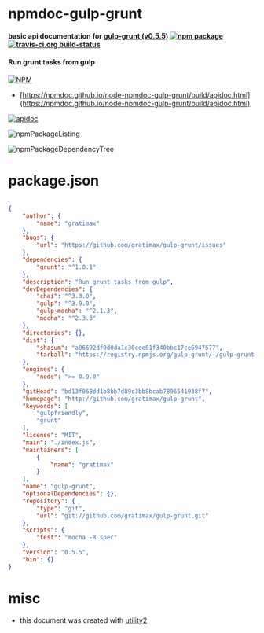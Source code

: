 # npmdoc-gulp-grunt

#### basic api documentation for  [gulp-grunt (v0.5.5)](http://github.com/gratimax/gulp-grunt)  [![npm package](https://img.shields.io/npm/v/npmdoc-gulp-grunt.svg?style=flat-square)](https://www.npmjs.org/package/npmdoc-gulp-grunt) [![travis-ci.org build-status](https://api.travis-ci.org/npmdoc/node-npmdoc-gulp-grunt.svg)](https://travis-ci.org/npmdoc/node-npmdoc-gulp-grunt)

#### Run grunt tasks from gulp

[![NPM](https://nodei.co/npm/gulp-grunt.png?downloads=true&downloadRank=true&stars=true)](https://www.npmjs.com/package/gulp-grunt)

- [https://npmdoc.github.io/node-npmdoc-gulp-grunt/build/apidoc.html](https://npmdoc.github.io/node-npmdoc-gulp-grunt/build/apidoc.html)

[![apidoc](https://npmdoc.github.io/node-npmdoc-gulp-grunt/build/screenCapture.buildCi.browser.%252Ftmp%252Fbuild%252Fapidoc.html.png)](https://npmdoc.github.io/node-npmdoc-gulp-grunt/build/apidoc.html)

![npmPackageListing](https://npmdoc.github.io/node-npmdoc-gulp-grunt/build/screenCapture.npmPackageListing.svg)

![npmPackageDependencyTree](https://npmdoc.github.io/node-npmdoc-gulp-grunt/build/screenCapture.npmPackageDependencyTree.svg)



# package.json

```json

{
    "author": {
        "name": "gratimax"
    },
    "bugs": {
        "url": "https://github.com/gratimax/gulp-grunt/issues"
    },
    "dependencies": {
        "grunt": "^1.0.1"
    },
    "description": "Run grunt tasks from gulp",
    "devDependencies": {
        "chai": "^3.3.0",
        "gulp": "^3.9.0",
        "gulp-mocha": "^2.1.3",
        "mocha": "^2.3.3"
    },
    "directories": {},
    "dist": {
        "shasum": "a06692df0d0da1c30cee01f340bbc17ce6947577",
        "tarball": "https://registry.npmjs.org/gulp-grunt/-/gulp-grunt-0.5.5.tgz"
    },
    "engines": {
        "node": ">= 0.9.0"
    },
    "gitHead": "bd13f068dd1b8bb7d89c3bb8bcab7896541938f7",
    "homepage": "http://github.com/gratimax/gulp-grunt",
    "keywords": [
        "gulpfriendly",
        "grunt"
    ],
    "license": "MIT",
    "main": "./index.js",
    "maintainers": [
        {
            "name": "gratimax"
        }
    ],
    "name": "gulp-grunt",
    "optionalDependencies": {},
    "repository": {
        "type": "git",
        "url": "git://github.com/gratimax/gulp-grunt.git"
    },
    "scripts": {
        "test": "mocha -R spec"
    },
    "version": "0.5.5",
    "bin": {}
}
```



# misc
- this document was created with [utility2](https://github.com/kaizhu256/node-utility2)
